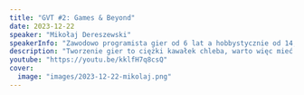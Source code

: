 ```yaml
---
title: "GVT #2: Games & Beyond"
date: 2023-12-22
speaker: "Mikołaj Dereszewski"
speakerInfo: "Zawodowo programista gier od 6 lat a hobbystycznie od 14, obecnie Unity Tech Lead w Le Polish Bureau."
description: "Tworzenie gier to ciężki kawałek chleba, warto więc mieć szerszą perspektywę na branże bliżej lub dalej spokrewnione, w których przydatne będą nabyte w gamedevie umiejętności. Porozmawiamy o konkretnych twardych skillach które pomogą wam stworzyć nową markę AAA, ale również na przykład wyprodukować swój film. Omówimy na przykładach w jaki sposób można wykorzystać UE bądź Unity nie tylko w segmencie rozrywkowym. Trochę zajawki dla młodych talentów, trochę konkretów dla starych wyjadaczy, artystycznie i technologicznie - aby każdy znalazł coś dla siebie."
youtube: "https://youtu.be/kklfH7q8csQ"
cover:
  image: "images/2023-12-22-mikolaj.png"
---
```

